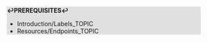 <div style="margin:2em; background-color: #e0e0e0;">

<strong>↩PREREQUISITES↩</strong>

 * Introduction/Labels_TOPIC
 * Resources/Endpoints_TOPIC

</div>

